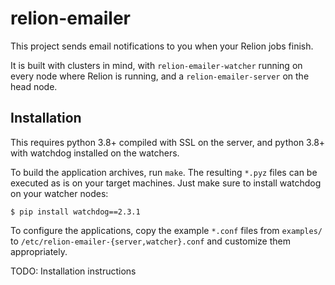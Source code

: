 # relion-emailer

This project sends email notifications to you when your Relion jobs finish.

It is built with clusters in mind, with `relion-emailer-watcher` running on every node where Relion is running, and a `relion-emailer-server` on the head node.

## Installation

This requires python 3.8+ compiled with SSL on the server, and python 3.8+ with watchdog installed on the watchers.

To build the application archives, run `make`.
The resulting `*.pyz` files can be executed as is on your target machines.
Just make sure to install watchdog on your watcher nodes:

```
$ pip install watchdog==2.3.1
```

To configure the applications, copy the example `*.conf` files from `examples/` to `/etc/relion-emailer-{server,watcher}.conf` and customize them appropriately.

TODO: Installation instructions

